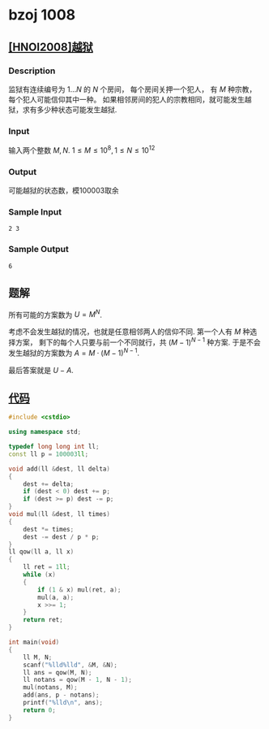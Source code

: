 # bzoj 1008

## [[HNOI2008]越狱](https://www.lydsy.com/JudgeOnline/problem.php?id=1008)

### Description

监狱有连续编号为 $1 \dots N$ 的 $N$ 个房间，
每个房间关押一个犯人，
有 $M$ 种宗教，
每个犯人可能信仰其中一种。
如果相邻房间的犯人的宗教相同，就可能发生越狱，求有多少种状态可能发生越狱.

### Input

输入两个整数
$M, N$.
$1 \le M \le 10^8, 1 \le N \le 10^{12}$

### Output

可能越狱的状态数，模100003取余

### Sample Input

    2 3

### Sample Output

    6

## 题解

所有可能的方案数为 $U = M^N$.

考虑不会发生越狱的情况，也就是任意相邻两人的信仰不同.
第一个人有 $M$ 种选择方案，
剩下的每个人只要与前一个不同就行，共 $(M-1)^{N - 1}$ 种方案.
于是不会发生越狱的方案数为 $A = M\cdot(M-1)^{N-1}$.

最后答案就是 $U - A$.

## [代码](https://github.com/ac-voyage/bzoj/blob/master/vol-01/1008.cc)
```cpp
#include <cstdio>

using namespace std;

typedef long long int ll;
const ll p = 100003ll;

void add(ll &dest, ll delta)
{
    dest += delta;
    if (dest < 0) dest += p;
    if (dest >= p) dest -= p;
}
void mul(ll &dest, ll times)
{
    dest *= times;
    dest -= dest / p * p;
}
ll qow(ll a, ll x)
{
    ll ret = 1ll;
    while (x)
    {
        if (1 & x) mul(ret, a);
        mul(a, a);
        x >>= 1;
    }
    return ret;
}

int main(void)
{
    ll M, N;
    scanf("%lld%lld", &M, &N);
    ll ans = qow(M, N);
    ll notans = qow(M - 1, N - 1);
    mul(notans, M);
    add(ans, p - notans);
    printf("%lld\n", ans);
    return 0;
}
```
